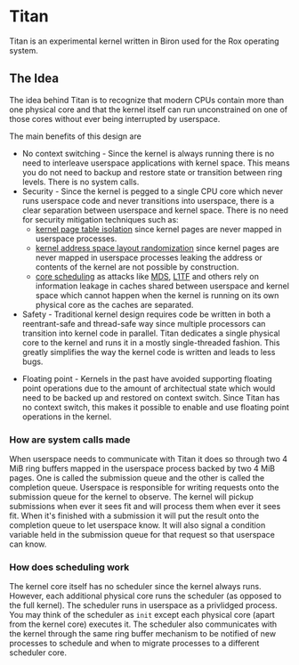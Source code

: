 # Titan
Titan is an experimental kernel written in Biron used for the Rox operating system.

## The Idea
The idea behind Titan is to recognize that modern CPUs contain more than one physical core and that the kernel itself can run unconstrained on one of those cores without ever being interrupted by userspace.

The main benefits of this design are
  * No context switching - Since the kernel is always running there is no need to interleave userspace applications with kernel space. This means you do not need to backup and restore state or transition between ring levels. There is no system calls.
  * Security - Since the kernel is pegged to a single CPU core which never runs userspace code and never transitions into userspace, there is a clear separation between userspace and kernel space. There is no need for security mitigation techniques such as:
    * [kernel page table isolation](https://en.wikipedia.org/wiki/Kernel_page-table_isolation) since kernel pages are never mapped in userspace processes.
    * [kernel address space layout randomization](https://en.wikipedia.org/wiki/Address_space_layout_randomization#KASLR) since kernel pages are never mapped in userspace processes leaking the address or contents of the kernel are not possible by construction.
    * [core scheduling](https://docs.kernel.org/admin-guide/hw-vuln/core-scheduling.html) as attacks like [MDS](https://en.wikipedia.org/wiki/Microarchitectural_Data_Sampling), [L1TF](https://en.wikipedia.org/wiki/Foreshadow) and others rely on information leakage in caches shared between userspace and kernel space which cannot happen when the kernel is running on its own physical core as the caches are separated.
  * Safety - Traditional kernel design requires code be written in both a reentrant-safe and thread-safe way since multiple processors can transition into kernel code in parallel. Titan dedicates a single physical core to the kernel and runs it in a mostly single-threaded fashion. This greatly simplifies the way the kernel code is written and leads to less bugs.
  - Floating point - Kernels in the past have avoided supporting floating point operations due to the amount of architectual state which would need to be backed up and restored on context switch. Since Titan has no context switch, this makes it possible to enable and use floating point operations in the kernel.

### How are system calls made

When userspace needs to communicate with Titan it does so through two 4 MiB ring buffers mapped in the userspace process backed by two 4 MiB pages. One is called the submission queue and the other is called the completion queue. Userspace is responsible for writing requests onto the submission queue for the kernel to observe. The kernel will pickup submissions when ever it sees fit and will process them when ever it sees fit. When it's finished with a submission it will put the result onto the completion queue to let userspace know. It will also signal a condition variable held in the submission queue for that request so that userspace can know.

### How does scheduling work

The kernel core itself has no scheduler since the kernel always runs. However, each additional physical core runs the scheduler (as opposed to the full kernel). The scheduler runs in userspace as a privlidged process. You may think of the scheduler as `init` except each physical core (apart from the kernel core) executes it. The scheduler also communicates with the kernel through the same ring buffer mechanism to be notified of new processes to schedule and when to migrate processes to a different scheduler core.